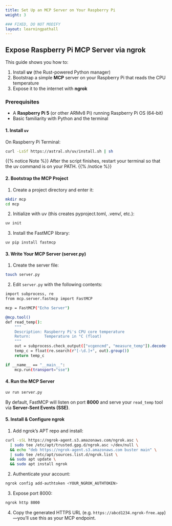 ```yaml
---
title: Set Up an MCP Server on Your Raspberry Pi
weight: 3

### FIXED, DO NOT MODIFY
layout: learningpathall
---
```


## Expose Raspberry Pi MCP Server via ngrok

This guide shows you how to:

1. Install **uv** (the Rust-powered Python manager)  
2. Bootstrap a simple **MCP** server on your Raspberry Pi that reads the CPU temperature  
3. Expose it to the internet with **ngrok**

### Prerequisites

- A **Raspberry Pi 5** (or other ARMv8 Pi) running Raspberry Pi OS (64-bit)  
- Basic familiarity with Python and the terminal  


#### 1. Install `uv`
On Raspberry Pi Terminal:
```bash
curl -LsSf https://astral.sh/uv/install.sh | sh
```

{{% notice Note %}}
After the script finishes, restart your terminal so that the uv command is on your PATH.
{{% /notice %}}

#### 2. Bootstrap the MCP Project
1. Create a project directory and enter it:
```bash
mkdir mcp
cd mcp
```
2. Initialize with uv (this creates pyproject.toml, .venv/, etc.):
```bash
uv init
```
3. Install the FastMCP library:
```uv
uv pip install fastmcp
```

#### 3. Write Your MCP Server (server.py)
1. Create the server file:
```bash
touch server.py
```
2. Edit `server.py` with the following contents:
```bash
import subprocess, re
from mcp.server.fastmcp import FastMCP

mcp = FastMCP("Echo Server")

@mcp.tool()
def read_temp():
    """
    Description: Raspberry Pi's CPU core temperature
    Return:      Temperature in °C (float)
    """
    out = subprocess.check_output(["vcgencmd", "measure_temp"]).decode()
    temp_c = float(re.search(r"[-\d.]+", out).group())
    return temp_c

if __name__ == "__main__":
    mcp.run(transport="sse")
```

#### 4. Run the MCP Server
```python
uv run server.py
```
By default, FastMCP will listen on port **8000** and serve your `read_temp` tool via **Server-Sent Events (SSE)**.

#### 5. Install & Configure ngrok
1. Add ngrok’s APT repo and install:
```bash
curl -sSL https://ngrok-agent.s3.amazonaws.com/ngrok.asc \
  | sudo tee /etc/apt/trusted.gpg.d/ngrok.asc >/dev/null \
  && echo "deb https://ngrok-agent.s3.amazonaws.com buster main" \
  | sudo tee /etc/apt/sources.list.d/ngrok.list \
  && sudo apt update \
  && sudo apt install ngrok
```
2. Authenticate your account:
```bash
ngrok config add-authtoken <YOUR_NGROK_AUTHTOKEN>
```
3. Expose port 8000:
```bash
ngrok http 8000
```
4. Copy the generated HTTPS URL (e.g. `https://abcd1234.ngrok-free.app`)—you’ll use this as your MCP endpoint.